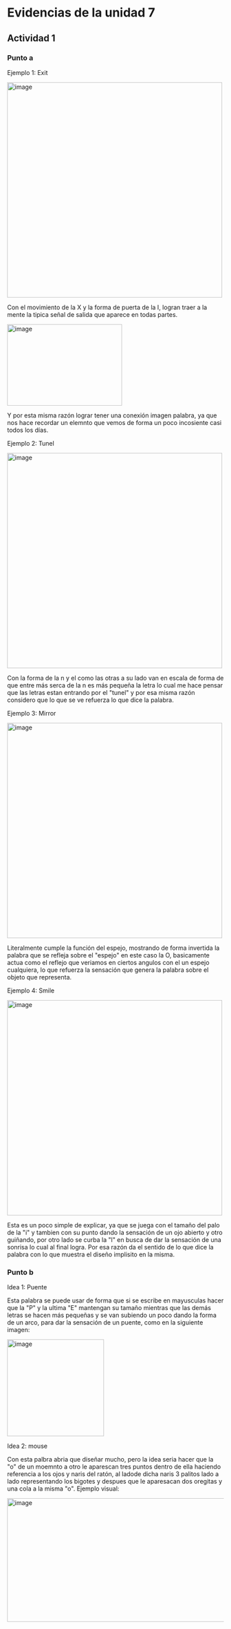 # Evidencias de la unidad 7

## Actividad 1
### Punto a
Ejemplo 1: Exit

<img width="500" height="500" alt="image" src="https://github.com/user-attachments/assets/2da29fe0-d29d-475b-a16e-88dbb847d2e2" />


Con el movimiento de la X y la forma de puerta de la I, logran traer a la mente la tipica señal de salida que aparece en todas partes.

<img width="267" height="189" alt="image" src="https://github.com/user-attachments/assets/e0787681-4507-4322-a589-a354694920ff" />

Y por esta misma razón lograr tener una conexión imagen palabra, ya que nos hace recordar un elemnto que vemos de forma un poco incosiente casi todos los días.

Ejemplo 2: Tunel

<img width="500" height="500" alt="image" src="https://github.com/user-attachments/assets/8a29b093-bacb-41b6-8003-ddb55e52e172" />


Con la forma de la n y el como las otras a su lado van en escala de forma de que entre más serca de la n es más pequeña la letra lo cual me hace pensar que las letras estan entrando por el "tunel" y por esa misma razón considero que lo que se ve refuerza lo que dice la palabra.

Ejemplo 3: Mirror

<img width="500" height="500" alt="image" src="https://github.com/user-attachments/assets/771d27dc-03ff-4b40-9e80-5c7e92fa16d0" />

Literalmente cumple la función del espejo, mostrando de forma invertida la palabra que se refleja sobre el "espejo" en este caso la O, basicamente actua como el reflejo que veriamos en ciertos angulos con el un espejo cualquiera, lo que refuerza la sensación que genera la palabra sobre el objeto que representa.

Ejemplo 4: Smile 

<img width="500" height="500" alt="image" src="https://github.com/user-attachments/assets/7657e658-1a12-42bb-a03b-75ef0022141e" />

Esta es un poco simple de explicar, ya que se juega con el tamaño del palo de la "i" y tambien con su punto dando la sensación de un ojo abierto y otro guiñando, por otro lado se curba la "l" en busca de dar la sensación de una sonrisa lo cual al final logra. Por esa razón da el sentido de lo que dice la palabra con lo que muestra el diseño implisito en la misma.

### Punto b
Idea 1: Puente

Esta palabra se puede usar de forma que si se escribe en mayusculas hacer que la "P" y la ultima "E" mantengan su tamaño mientras que las demás letras se hacen más pequeñas y se van subiendo un poco dando la forma de un arco, para dar la sensación de un puente, como en la siguiente imagen:

<img width="225" height="225" alt="image" src="https://github.com/user-attachments/assets/0534bb25-6494-473d-8fbe-c07670ca38ac" />

Idea 2: mouse

Con esta palbra abria que diseñar mucho, pero la idea seria hacer que la "o" de un moemnto a otro le aparescan tres puntos dentro de ella haciendo referencia a los ojos y naris del ratón, al ladode dicha naris 3 palitos lado a lado representando los bigotes y despues que le aparesacan dos oregitas y una cola a la misma "o".
Ejemplo visual:

<img width="827" height="287" alt="image" src="https://github.com/user-attachments/assets/adaa8567-0964-4e76-b9b4-8c811057bb0e" />



